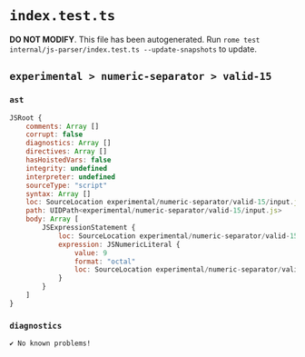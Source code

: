 # `index.test.ts`

**DO NOT MODIFY**. This file has been autogenerated. Run `rome test internal/js-parser/index.test.ts --update-snapshots` to update.

## `experimental > numeric-separator > valid-15`

### `ast`

```javascript
JSRoot {
	comments: Array []
	corrupt: false
	diagnostics: Array []
	directives: Array []
	hasHoistedVars: false
	integrity: undefined
	interpreter: undefined
	sourceType: "script"
	syntax: Array []
	loc: SourceLocation experimental/numeric-separator/valid-15/input.js 1:0-1:6
	path: UIDPath<experimental/numeric-separator/valid-15/input.js>
	body: Array [
		JSExpressionStatement {
			loc: SourceLocation experimental/numeric-separator/valid-15/input.js 1:0-1:6
			expression: JSNumericLiteral {
				value: 9
				format: "octal"
				loc: SourceLocation experimental/numeric-separator/valid-15/input.js 1:0-1:6
			}
		}
	]
}
```

### `diagnostics`

```
✔ No known problems!

```
